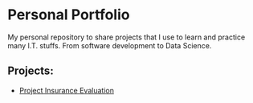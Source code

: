 # Personal Portfolio
My personal repository to share projects that I use to learn and practice many I.T. stuffs. From software development to Data Science.

## Projects:
* [Project Insurance Evaluation](https://github.com/wsbrito/portfolio/blob/master/project-insurance-evaluation/README.md)
